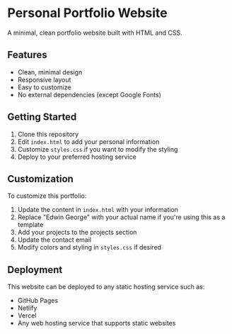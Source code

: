 # Personal Portfolio Website

A minimal, clean portfolio website built with HTML and CSS.

## Features

- Clean, minimal design
- Responsive layout
- Easy to customize
- No external dependencies (except Google Fonts)

## Getting Started

1. Clone this repository
2. Edit `index.html` to add your personal information
3. Customize `styles.css` if you want to modify the styling
4. Deploy to your preferred hosting service

## Customization

To customize this portfolio:

1. Update the content in `index.html` with your information
2. Replace "Edwin George" with your actual name if you're using this as a template
3. Add your projects to the projects section
4. Update the contact email
5. Modify colors and styling in `styles.css` if desired

## Deployment

This website can be deployed to any static hosting service such as:
- GitHub Pages
- Netlify
- Vercel
- Any web hosting service that supports static websites 